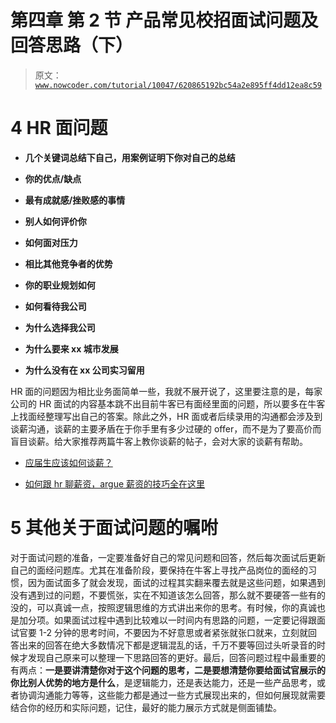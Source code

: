 # 第四章 第 2 节 产品常见校招面试问题及回答思路（下）

> 原文：[`www.nowcoder.com/tutorial/10047/620865192bc54a2e895ff4dd12ea8c59`](https://www.nowcoder.com/tutorial/10047/620865192bc54a2e895ff4dd12ea8c59)

# 4 HR 面问题

*   **几个关键词总结下自己，用案例证明下你对自己的总结**

*   **你的优点/缺点**

*   **最有成就感/挫败感的事情**

*   **别人如何评价你**

*   **如何面对压力**

*   **相比其他竞争者的优势**

*   **你的职业规划如何**

*   **如何看待我公司**

*   **为什么选择我公司**

*   **为什么要来 xx 城市发展**

*   **为什么没有在 xx 公司实习留用**

HR 面的问题因为相比业务面简单一些，我就不展开说了，这里要注意的是，每家公司的 HR 面试的内容基本跳不出目前牛客已有面经里面的问题，所以要多在牛客上找面经整理写出自己的答案。除此之外，HR 面或者后续录用的沟通都会涉及到谈薪沟通，谈薪的主要矛盾在于你手里有多少过硬的 offer，而不是为了要高价而盲目谈薪。给大家推荐两篇牛客上教你谈薪的帖子，会对大家的谈薪有帮助。

*   [应届生应该如何谈薪？](https://www.nowcoder.com/discuss/319148) 

*   [如何跟 hr 聊薪资，argue 薪资的技巧全在这里](http://www.nowcoder.com/discuss/536980)  

# 5 其他关于面试问题的嘱咐

对于面试问题的准备，一定要准备好自己的常见问题和回答，然后每次面试后更新自己的面经问题库。尤其在准备阶段，要保持在牛客上寻找产品岗位的面经的习惯，因为面试面多了就会发现，面试的过程其实翻来覆去就是这些问题，如果遇到没有遇到过的问题，不要慌张，实在不知道该怎么回答，那么就不要硬答一些有的没的，可以真诚一点，按照逻辑思维的方式讲出来你的思考。有时候，你的真诚也是加分项。如果面试过程中遇到比较难以一时间内有思路的问题，一定要记得跟面试官要 1-2 分钟的思考时间，不要因为不好意思或者紧张就张口就来，立刻就回答出来的回答在绝大多数情况下都是逻辑混乱的话，千万不要等回过头听录音的时候才发现自己原来可以整理一下思路回答的更好。最后，回答问题过程中最重要的有两点：**一是要讲清楚你对于这个问题的思考，二是要想清楚你要给面试官展示的你比别人优势的地方是什么**，是逻辑能力，还是表达能力，还是一些产品思考，或者协调沟通能力等等，这些能力都是通过一些方式展现出来的，但如何展现就需要结合你的经历和实际问题，记住，最好的能力展示方式就是侧面铺垫。